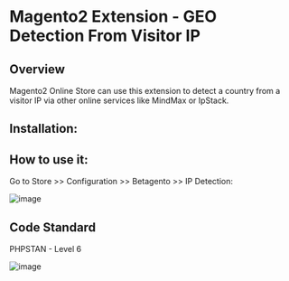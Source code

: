 # Magento2 Extension - GEO Detection From Visitor IP

## Overview
Magento2 Online Store can use this extension to detect a country from a visitor IP via other online services like MindMax or IpStack.

## Installation:

## How to use it:
Go to Store >> Configuration >> Betagento >> IP Detection:

![image](https://user-images.githubusercontent.com/820411/145786706-3ecd0ef3-7e1b-47cf-a965-f717775f2521.png)


## Code Standard

PHPSTAN - Level 6

![image](https://user-images.githubusercontent.com/820411/145785069-6d74d9f0-d50c-45f5-a9ff-03ca4d9a806d.png)
